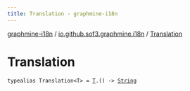 ```yaml
---
title: Translation - graphmine-i18n
---
```


[graphmine-i18n](../index.html) / [io.github.sof3.graphmine.i18n](index.html) / [Translation](./-translation.html)

# Translation

`typealias Translation<T> = `[`T`](-translation.html#T)`.() -> `[`String`](https://kotlinlang.org/api/latest/jvm/stdlib/kotlin/-string/index.html)